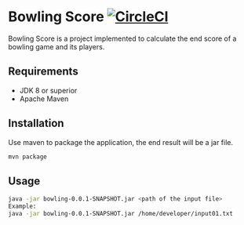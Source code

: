 # Bowling Score [![CircleCI](https://circleci.com/gh/caueda/bowling-score.svg?style=svg)](https://circleci.com/gh/caueda/bowling-score)

Bowling Score is a project implemented to calculate the end score of a bowling game and its players.

## Requirements
- JDK 8 or superior
- Apache Maven
## Installation

Use maven to package the application, the end result will be a jar file.

```bash
mvn package
```
## Usage

```bash
java -jar bowling-0.0.1-SNAPSHOT.jar <path of the input file>  
Example:  
java -jar bowling-0.0.1-SNAPSHOT.jar /home/developer/input01.txt
```
